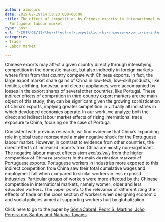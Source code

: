 ```yaml
---
author: albuquru
date: 2019-02-19T14:58:23.000+00:00
title: The effect of competition by Chinese exports in international markets on the
  Portuguese labour market
type: post
url: "/2019/02/19/the-effect-of-competition-by-chinese-exports-in-international-markets-on-the-portuguese-labour-market/"
categories:
- Trade
- Labor Market

---
```

Chinese exports may affect a given country directly through intensifying competition in the domestic market, but also indirectly in foreign markets where firms from that country compete with Chinese exports. In fact, the large export market share gains of China in low-tech, low-skill products, like textiles, clothing, footwear, and electric appliances, were accompanied by losses in the export shares of several other countries, like Portugal. These indirect effects of competition in third-country export markets are the main object of this study; they can be significant given the growing sophistication of China’s exports, implying greater competition in virtually all industries in which developed economies operate. In our work, we analyze both the direct and indirect labour market effects of rising international trade exposure to China, focusing on the case of Portugal.

Consistent with previous research, we find evidence that China’s expanding role in global trade represented a major negative shock for the Portuguese labour market. However, in contrast to evidence from other countries, the direct effects of increased imports from China are mostly non-significant. The negative labour market effects stem _exclusively_ from the higher competition of Chinese products in the main destination markets of Portuguese exports. Portuguese workers in industries more exposed to this indirect competition from China saw their total cumulative wages and employment fall when compared to similar workers in less exposed industries. Particular groups of workers were more affected by the Chinese competition in international markets, namely women, older and less educated workers. The paper points to the relevance of differentiating the effects of trade on the cross section of workers when designing economic and social policies aimed at supporting workers hurt by globalization.

Click here to go to the paper by [Sónia Cabral, Pedro S. Martins, João Pereira dos Santos and Mariana Tavares](https://www.iza.org/publications/dp/11790/collateral-damage-labour-market-effects-of-competing-with-china-at-home-and-abroad).